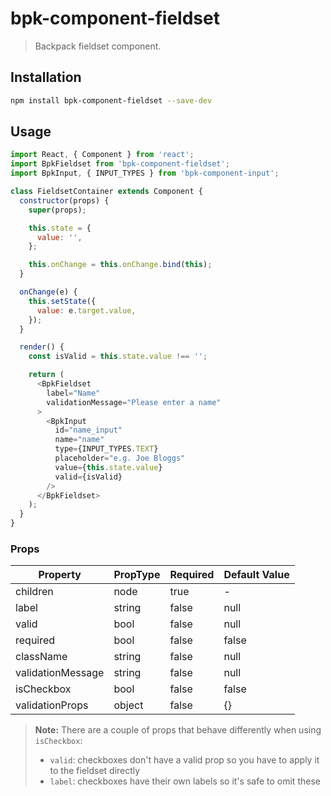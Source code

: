# bpk-component-fieldset

> Backpack fieldset component.

## Installation

```sh
npm install bpk-component-fieldset --save-dev
```

## Usage

```js
import React, { Component } from 'react';
import BpkFieldset from 'bpk-component-fieldset';
import BpkInput, { INPUT_TYPES } from 'bpk-component-input';

class FieldsetContainer extends Component {
  constructor(props) {
    super(props);

    this.state = {
      value: '',
    };

    this.onChange = this.onChange.bind(this);
  }

  onChange(e) {
    this.setState({
      value: e.target.value,
    });
  }

  render() {
    const isValid = this.state.value !== '';

    return (
      <BpkFieldset
        label="Name"
        validationMessage="Please enter a name"
      >
        <BpkInput
          id="name_input"
          name="name"
          type={INPUT_TYPES.TEXT}
          placeholder="e.g. Joe Bloggs"
          value={this.state.value}
          valid={isValid}
        />
      </BpkFieldset>
    );
  }
}
```

### Props

| Property          | PropType | Required | Default Value |
| ----------------- | -------- | -------- | ------------- |
| children          | node     | true     | -             |
| label             | string   | false    | null          |
| valid             | bool     | false    | null          |
| required          | bool     | false    | false         |
| className         | string   | false    | null          |
| validationMessage | string   | false    | null          |
| isCheckbox        | bool     | false    | false         |
| validationProps   | object   | false    | {}            |

> **Note:** There are a couple of props that behave differently when using `isCheckbox`:
> - `valid`: checkboxes don't have a valid prop so you have to apply it to the fieldset directly
> - `label`: checkboxes have their own labels so it's safe to omit these
